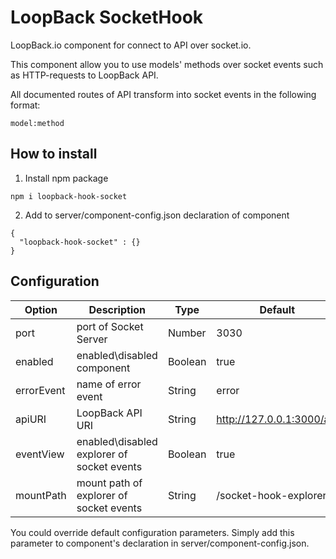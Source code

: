 # LoopBack SocketHook
LoopBack.io component for connect to API over socket.io.

This component allow you to use models' methods over socket events such as HTTP-requests to LoopBack API.

All documented routes of API transform into socket events in the following format:
```
model:method
```
## How to install
1. Install npm package

  ```
  npm i loopback-hook-socket
  ```

2. Add to server/component-config.json declaration of component

  ```
  {
    "loopback-hook-socket" : {}
  }
  ```

## Configuration

| Option | Description | Type | Default |
|--------|-------------|-----|----|
| port | port of Socket Server | Number | 3030 |
| enabled | enabled\disabled component | Boolean | true |
| errorEvent | name of error event | String | error |
| apiURI | LoopBack API URI | String | http://127.0.0.1:3000/api |
| eventView | enabled\disabled explorer of socket events | Boolean | true |
| mountPath | mount path of explorer of socket events | String | /socket-hook-explorer |

You could override default configuration parameters. Simply add this parameter to component's declaration in server/component-config.json.
